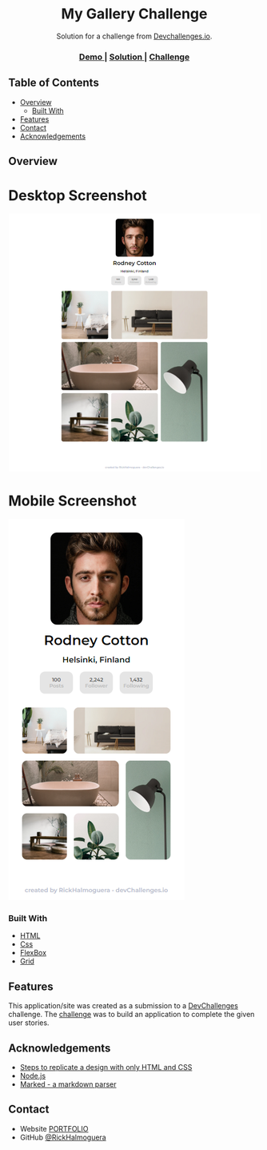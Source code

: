 <!-- Please update value in the {}  -->

<h1 align="center">My Gallery Challenge</h1>

<div align="center">
   Solution for a challenge from  <a href="http://devchallenges.io" target="_blank">Devchallenges.io</a>.
</div>

<div align="center">
  <h3>
    <a href="https://rickhalmoguera.github.io/my-gallery-master/">
      Demo
    </a>
    <span> | </span>
    <a href="https://devchallenges.io/solutions/0a3fDvhdw7hFJVEsWqYD">
      Solution
    </a>
    <span> | </span>
    <a href="https://devchallenges.io/challenges/gcbWLxG6wdennelX7b8I">
      Challenge
    </a>
  </h3>
</div>

<!-- TABLE OF CONTENTS -->

## Table of Contents

- [Overview](#overview)
  - [Built With](#built-with)
- [Features](#features)
- [Contact](#contact)
- [Acknowledgements](#acknowledgements)

## Overview
# Desktop Screenshot
![screenshot](./screenshotDesktop.png)

# Mobile Screenshot
![screenshot](./screenshotMobile.png)

### Built With

- [HTML](https://developer.mozilla.org/es/docs/Web/HTML)
- [Css](https://developer.mozilla.org/es/docs/Web/CSS)
- [FlexBox](https://css-tricks.com/snippets/css/a-guide-to-flexbox/)
- [Grid](https://css-tricks.com/snippets/css/complete-guide-grid/)

## Features

<!-- List the features of your application or follow the template. Don't share the figma file here :) -->

This application/site was created as a submission to a [DevChallenges](https://devchallenges.io/challenges) challenge. The [challenge](https://devchallenges.io/challenges/gcbWLxG6wdennelX7b8I) was to build an application to complete the given user stories.


## Acknowledgements


- [Steps to replicate a design with only HTML and CSS](https://devchallenges-blogs.web.app/how-to-replicate-design/)
- [Node.js](https://nodejs.org/)
- [Marked - a markdown parser](https://github.com/chjj/marked)

## Contact

- Website [PORTFOLIO](https://rickhalmoguera.github.io/PORTFOLIO/)
- GitHub [@RickHalmoguera](https://github.com/RickHalmoguera)
